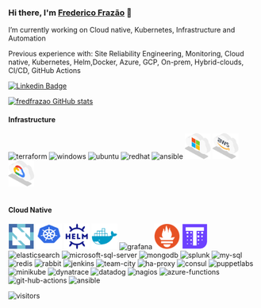 ### Hi there, I'm [Frederico Frazão](https://www.linkedin.com/in/fredericofrazao/) 👋

I’m currently working on Cloud native, Kubernetes, Infrastructure and Automation

Previous experience with: Site Reliability Engineering, Monitoring, Cloud native, Kubernetes, Helm,Docker, Azure, GCP, On-prem, Hybrid-clouds, CI/CD, GitHub Actions 

[![Linkedin Badge](https://img.shields.io/badge/-LinkedIn-0e76a8?style=flat-square&logo=Linkedin&logoColor=white)](https://www.linkedin.com/in/fredericofrazao/)

[![fredfrazao GitHub stats](https://github-readme-stats.vercel.app/api?username=fredfrazao)](https://github.com/anuraghazra/github-readme-stats)



#### Infrastructure
<div align="left">
  <img alt="terraform" src="https://gist.githubusercontent.com/fsschmitt/bcc84df15bd1ec4dca8b6ec171f89d41/raw/terraform.png" width="52" height="52">
  <img alt="windows" src="https://cdn.jsdelivr.net/gh/devicons/devicon/icons/windows8/windows8-original.svg" width="52" height="52"/>
  <img alt="ubuntu" src="https://cdn.jsdelivr.net/gh/devicons/devicon/icons/ubuntu/ubuntu-plain.svg" width="52" height="52"/>
  <img alt="redhat" src="https://cdn.jsdelivr.net/gh/devicons/devicon/icons/redhat/redhat-original.svg" width="52" height="52"/>
  <img alt="ansible" src="https://gist.githubusercontent.com/fsschmitt/bcc84df15bd1ec4dca8b6ec171f89d41/raw/ansible.svg" width="52" height="52">
  <img alt="azure" src="https://raw.githubusercontent.com/fjudith/cloud-native-isometric-icons/master/png/cloud/azure_side-128.png" width="52" height="52">
  <img alt="aws" src="https://raw.githubusercontent.com/fjudith/cloud-native-isometric-icons/master/png/cloud/aws_side-128.png" width="52" height="52">
    <img alt="gcp" src="https://raw.githubusercontent.com/fjudith/cloud-native-isometric-icons/master/png/cloud/gcp_side-128.png" width="52" height="52">     
</div>
<br/>

#### Cloud Native
<div align="left">
  <img alt="cncf" src="https://raw.githubusercontent.com/cncf/artwork/master/other/cncf/icon/color/cncf-icon-color.svg" width="52" height="52">
  <img alt="kubernetes" src="https://raw.githubusercontent.com/cncf/artwork/master/projects/kubernetes/icon/color/kubernetes-icon-color.svg" width="52" height="52">
  <img alt="helm" src="https://raw.githubusercontent.com/cncf/artwork/master/projects/helm/icon/color/helm-icon-color.svg" width="52" height="52">
  <img alt="docker" src="https://raw.githubusercontent.com/devicons/devicon/master/icons/docker/docker-plain.svg" width="52" height="52">
  <img  alt="grafana" src="https://cdn.jsdelivr.net/gh/devicons/devicon/icons/grafana/grafana-original.svg" width="52" height="52"/>
  <img alt="prometheus" src="https://raw.githubusercontent.com/cncf/artwork/master/projects/prometheus/icon/color/prometheus-icon-color.svg" width="52" height="52">
  <img alt="thanos" src="https://raw.githubusercontent.com/cncf/artwork/master/projects/thanos/icon/color/thanos-icon-color.svg" width="52" height="52">
  <img alt="elasticsearch" src="https://gist.githubusercontent.com/fsschmitt/bcc84df15bd1ec4dca8b6ec171f89d41/raw/elasticsearch.svg" width="52" height="52">
  <img alt="microsoft-sql-server" src="https://landscape.cncf.io/logos/73cbcb1ad5d7b1707def0bdf33348f8f5d0a20355b7fb3cf92e96c5bb8cff785.svg" width="52" height="52">
  <img alt="mongodb" src="https://landscape.cncf.io/logos/b93de30b5e38e1071b77414e7af37dadc72af000ed575cee8b662c20d3894f2d.svg" width="52" height="52">
  <img alt="splunk" src="https://landscape.cncf.io/logos/e91e5503fc2493963629ca31aab2a5da9ebcfd618dea50f163aaa716bf7afae2.svg" width="52" height="52">
   <img alt="my-sql" src="https://landscape.cncf.io/logos/3aeabe51f00910c39904fa1b2e5ff3f3cf57eae439c0efe869236cc14831e8b1.svg" width="52" height="52">
   <img alt="redis" src="https://landscape.cncf.io/logos/c6e35f4680398280950d6e9400e87463a294cd0951c5bcc37e6b8a0383b53f8c.svg" width="52" height="52">
   <img alt="rabbit" src="https://landscape.cncf.io/logos/6276ac12d8c621e3bd17d9de04fc72b278d062fe40fd1a4a649549330d08fa9f.svg" width="52" height="52">
   <img alt="jenkins" src="https://landscape.cncf.io/logos/345eb026a54643f2ae6a08d6c39cc16bdacaef9fe02f6f31f767ade77a25245f.svg" width="52" height="52">
   <img alt="team-city" src="https://landscape.cncf.io/logos/c45daaa175af408068eb914fbd3f9a452bdc48d665421aff2cd75cde6fcab486.svg" width="52" height="52">
   <img alt="ha-proxy" src="https://landscape.cncf.io/logos/6ebdce44aec4d474eebadeae9808dd0577258913d958fa54c629263ae029cbcb.svg" width="52" height="52">
   <img alt="consul" src="https://landscape.cncf.io/logos/d48fa97c1041a775a6af93cb656de6bd95e46d0dcd253b8e9b56a67d73350f36.svg" width="52" height="52">
   <img alt="puppetlabs" src="https://landscape.cncf.io/logos/a6133c47fdf8f39c09a2316d090bf2ffbb646166a8f476d8ef16c2e2b7e3eb93.svg" width="52" height="52">
   <img alt="minikube" src="https://landscape.cncf.io/logos/08197429358a0aa89567795a9b6e8fe346de5b02cd926a7432896ef840433458.svg" width="52" height="52">
   <img alt="dynatrace" src="https://landscape.cncf.io/logos/dynatrace.svg" width="52" height="52">
   <img alt="datadog" src="https://landscape.cncf.io/logos/c98bfb5203e97c5ac45ccbfdb80344d795f0858bd9dcebfef7c4a589d856fdd2.svg" width="52" height="52">
   <img alt="nagios" src="https://landscape.cncf.io/logos/e2506dfbb21e3a671620931471b38b6a85652d0ef1e2d568056b3963beed9c61.svg" width="52" height="52">
   <img alt="azure-functions" src="https://landscape.cncf.io/logos/9d9cbc5e07e17f6c93b50847a1d183d35157cc7b10b929c644a1b4923d1ff3d5.svg" width="52" height="52">
   <img alt="git-hub-actions" src="https://landscape.cncf.io/logos/cc62c9a15e8ccf85618038073bffefe196c2d0daceb2ea39b7a766eafc451836.svg" width="52" height="52">
   <img alt="ansible" src="https://landscape.cncf.io/logos/ef7870b35b4aef059b17bb97531ac3e80655bd8b4f24451d4200e07013790b07.svg" width="52" height="52">
          
</div>


![visitors](https://visitor-badge.glitch.me/badge?page_id=fredfrazao)

